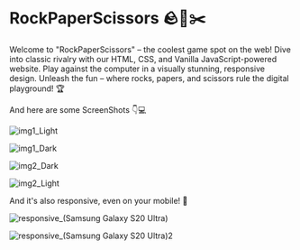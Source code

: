 # RockPaperScissors 🪨📃✂️

Welcome to "RockPaperScissors" – the coolest game spot on the web! Dive into classic rivalry with our HTML, CSS, and Vanilla JavaScript-powered website. Play against the computer in a visually stunning, responsive design. Unleash the fun – where rocks, papers, and scissors rule the digital playground! 🏆

And here are some ScreenShots 👇💻

![img1_Light](https://github.com/shailxD/RockPaperScissors/assets/74490748/96ecb97b-5260-4454-a499-3cd84311900c)

![img1_Dark](https://github.com/shailxD/RockPaperScissors/assets/74490748/79ffa94c-3bde-43bc-bf7a-78806eb2d4b5)

![img2_Dark](https://github.com/shailxD/RockPaperScissors/assets/74490748/9c57ca03-2a47-4ee5-9b02-b3e219dbecd7)

![img2_Light](https://github.com/shailxD/RockPaperScissors/assets/74490748/6371e975-d0a1-4ceb-b410-092efe6718a4)

And it's also responsive, even on your mobile! 🤳

![responsive_(Samsung Galaxy S20 Ultra)](https://github.com/shailxD/RockPaperScissors/assets/74490748/aa431634-21d4-4780-a512-2f613a427c57)

![responsive_(Samsung Galaxy S20 Ultra)2](https://github.com/shailxD/RockPaperScissors/assets/74490748/d9d93010-ee7f-4316-b0e6-7af03becf432)
